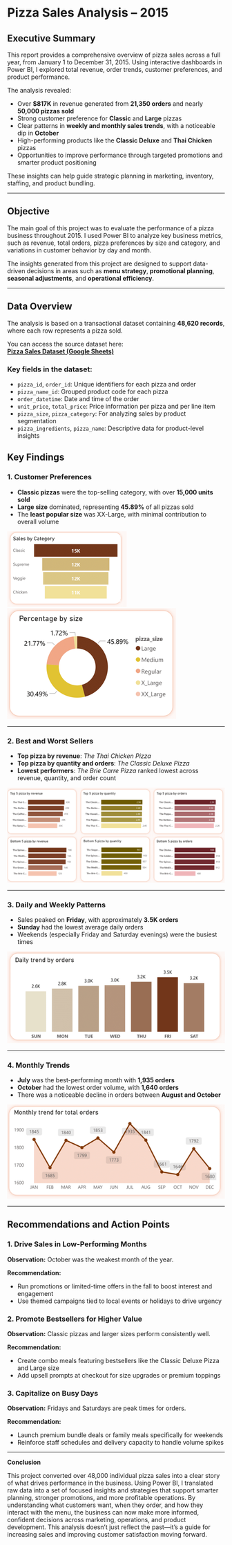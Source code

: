 # Pizza Sales Analysis – 2015

## Executive Summary

This report provides a comprehensive overview of pizza sales across a full year, from January 1 to December 31, 2015. Using interactive dashboards in Power BI, I explored total revenue, order trends, customer preferences, and product performance. 

The analysis revealed:
- Over **$817K** in revenue generated from **21,350 orders** and nearly **50,000 pizzas sold**
- Strong customer preference for **Classic** and **Large** pizzas
- Clear patterns in **weekly and monthly sales trends**, with a noticeable dip in **October**
- High-performing products like the **Classic Deluxe** and **Thai Chicken** pizzas
- Opportunities to improve performance through targeted promotions and smarter product positioning

These insights can help guide strategic planning in marketing, inventory, staffing, and product bundling.

---

## Objective

The main goal of this project was to evaluate the performance of a pizza business throughout 2015. I used Power BI to analyze key business metrics, such as revenue, total orders, pizza preferences by size and category, and variations in customer behavior by day and month.

The insights generated from this project are designed to support data-driven decisions in areas such as **menu strategy**, **promotional planning**, **seasonal adjustments**, and **operational efficiency**.

---

## Data Overview

The analysis is based on a transactional dataset containing **48,620 records**, where each row represents a pizza sold. 

You can access the source dataset here:  
[**Pizza Sales Dataset (Google Sheets)**](https://docs.google.com/spreadsheets/d/1mF1G56ZrwQlksmS5meWgC1yXRgeqGV2T/edit?gid=679792667#gid=679792667)

### Key fields in the dataset:
- `pizza_id`, `order_id`: Unique identifiers for each pizza and order
- `pizza_name_id`: Grouped product code for each pizza
- `order_datetime`: Date and time of the order
- `unit_price`, `total_price`: Price information per pizza and per line item
- `pizza_size`, `pizza_category`: For analyzing sales by product segmentation
- `pizza_ingredients`, `pizza_name`: Descriptive data for product-level insights

## Key Findings

### 1. Customer Preferences
- **Classic pizzas** were the top-selling category, with over **15,000 units sold**
- **Large size** dominated, representing **45.89%** of all pizzas sold
- The **least popular size** was XX-Large, with minimal contribution to overall volume

![Sales by Category](https://github.com/IrinaOrias/Pizza-by-the-Numbers-A-12-Month-Review/blob/main/Imagenes/Sales_by%20_Category.PNG?raw=true)  
![Sales by Size](https://github.com/IrinaOrias/Pizza-by-the-Numbers-A-12-Month-Review/blob/main/Imagenes/Sales_by%20_Size.PNG?raw=true)

---

### 2. Best and Worst Sellers
- **Top pizza by revenue**: *The Thai Chicken Pizza*
- **Top pizza by quantity and orders**: *The Classic Deluxe Pizza*
- **Lowest performers**: *The Brie Carre Pizza* ranked lowest across revenue, quantity, and order count

![Best and Worst Sellers](https://github.com/IrinaOrias/Pizza-by-the-Numbers-A-12-Month-Review/blob/main/Imagenes/Best%20and%20worst%20sellers.PNG?raw=true)

---

### 3. Daily and Weekly Patterns
- Sales peaked on **Friday**, with approximately **3.5K orders**
- **Sunday** had the lowest average daily orders
- Weekends (especially Friday and Saturday evenings) were the busiest times

![Weekly Trends](https://github.com/IrinaOrias/Pizza-by-the-Numbers-A-12-Month-Review/blob/main/Imagenes/Weekly%20Trends.PNG?raw=true)

---

### 4. Monthly Trends
- **July** was the best-performing month with **1,935 orders**
- **October** had the lowest order volume, with **1,640 orders**
- There was a noticeable decline in orders between **August and October**

![Monthly Trends](https://github.com/IrinaOrias/Pizza-by-the-Numbers-A-12-Month-Review/blob/main/Imagenes/Montly%20thrend.PNG?raw=true)

---

## Recommendations and Action Points

### 1. Drive Sales in Low-Performing Months

**Observation:** October was the weakest month of the year.

**Recommendation:**  
- Run promotions or limited-time offers in the fall to boost interest and engagement  
- Use themed campaigns tied to local events or holidays to drive urgency

### 2. Promote Bestsellers for Higher Value

**Observation:** Classic pizzas and larger sizes perform consistently well.

**Recommendation:**  
- Create combo meals featuring bestsellers like the Classic Deluxe Pizza and Large size  
- Add upsell prompts at checkout for size upgrades or premium toppings

### 3. Capitalize on Busy Days

**Observation:** Fridays and Saturdays are peak times for orders.

**Recommendation:**  
- Launch premium bundle deals or family meals specifically for weekends  
- Reinforce staff schedules and delivery capacity to handle volume spikes
 ---
**Conclusion**

This project converted over 48,000 individual pizza sales into a clear story of what drives performance in the business. Using Power BI, I translated raw data into a set of focused insights and strategies that support smarter planning, stronger promotions, and more profitable operations.
By understanding what customers want, when they order, and how they interact with the menu, the business can now make more informed, confident decisions across marketing, operations, and product development. This analysis doesn’t just reflect the past—it’s a guide for increasing sales and improving customer satisfaction moving forward.




